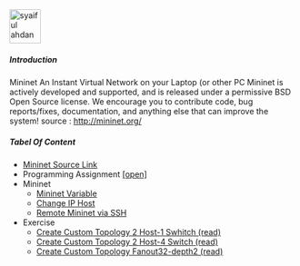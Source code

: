 <img src="https://github.com/syaifulahdan/mininet/blob/master/image/12647297_10206126871636832_6324690566074168245_n.jpg" width="55px" height="60px" alt="syaiful ahdan" />


##### Introduction

Mininet An Instant Virtual Network on your Laptop (or other PC
Mininet is actively developed and supported, and is released under a permissive BSD Open Source license. We encourage you to contribute code, bug reports/fixes, documentation, and anything else that can improve the system! source : http://mininet.org/

##### Tabel Of Content

-  [Mininet Source Link]( https://github.com/syaifulahdan/mininet/blob/master/mininet/source-link.md)
-  Programming Assignment [[open]](https://github.com/syaifulahdan/mininet/tree/master/Assignment-SDN)
-  Mininet
   -  [Mininet Variable](https://github.com/syaifulahdan/mininet/blob/master/mininet/read-mininet-varible.md)
   -  [Change IP Host](https://github.com/syaifulahdan/mininet/blob/master/mininet/mininet-change_ip_host.md)
   -  [Remote Mininet via SSH](https://github.com/syaifulahdan/mininet/blob/master/mininet/mininet-remote-via%20ssh.md)
-  Exercise
   -  [Create Custom Topology 2 Host-1 Swhitch (read) ](https://github.com/syaifulahdan/mininet/blob/master/mininet/mininet-create-custop-2h-1s.md)
   -  [Create Custom Topology 2 Host-4  Switch (read)](https://github.com/syaifulahdan/mininet/blob/master/mininet/mininet-create-custop-4s-2h.md)
   -  [Create Custom Topology Fanout32-depth2 (read)](https://github.com/syaifulahdan/mininet/blob/master/mininet/mininet-create-fanout32-depth2.md)
